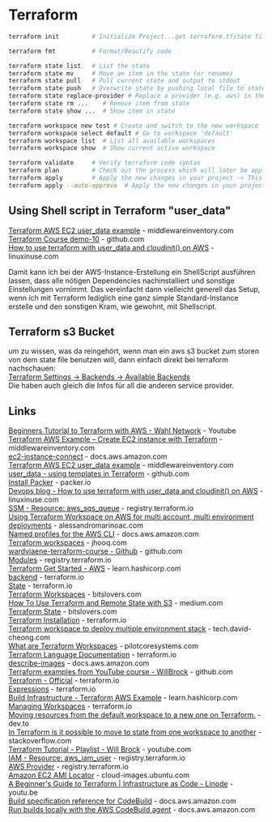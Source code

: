 # Terraform

```bash
terraform init         # Initialize Project...get terraform.tfstate file from remote server if being used

terraform fmt          # Format/Beautify code

terraform state list   # List the state
terraform state mv     # Move an item in the state (or rename)
terraform state pull   # Pull current state and output to stdout
terraform state push   # Overwrite state by pushing local file to statefile
terraform state replace-provider # Replace a provider (e.g. aws) in the state file
terraform state rm ...    # Remove item from state
terraform state show ...  # Show item in state

terraform workspace new test # Create and switch to the new workspace 'test'
terraform workspace select default # Go to workspace 'default'
terraform workspace list  # List all available workspaces
terraform workspace show  # Show current active workspace

terraform validate     # Verify terraform code syntax
terraform plan         # Check out the process which will later be applied by the 'apply' command
terraform apply        # Apply the new changes in your project -> This is save to do as Terraform will first show the list of changes and will also wait for permission to execute
terraform apply --auto-approve  # Apply the new changes in your project without waiting for approval -> f.e. when used in automated processes inside of a docker container
```




## Using Shell script in Terraform "user_data"
[Terraform AWS EC2 user_data example](https://www.middlewareinventory.com/blog/terraform-aws-ec2-user_data-example/) - middlewareinventory.com  
[Terraform Course demo-10](https://github.com/wardviaene/terraform-course/tree/master/demo-10) - github.com  
[How to use terraform with user_data and cloudinit() on AWS](https://linuxinuse.com/devopsblog/use-terraform-modules/) - linuxinuse.com  

Damit kann ich bei der AWS-Instance-Erstellung ein ShellScript ausführen lassen, dass alle nötigen Dependencies nachinstalliert und sonstige Einstellungen vornimmt.
Das vereinfacht dann vielleicht generell das Setup, wenn ich mit Terraform lediglich eine ganz simple Standard-Instance erstelle und den sonstigen Kram, wie gewohnt, mit Shellscript.

## Terraform s3 Bucket
um zu wissen, was da reingehört, wenn man ein aws s3 bucket zum storen von dem state file benutzen will, dann einfach direkt bei terraform nachschauen:  
[Terraform Settings -> Backends -> Available Backends](https://www.terraform.io/language/settings/backends/s3)  
Die haben auch gleich die Infos für all die anderen service provider.  

## Links
[Beginners Tutorial to Terraform with AWS - Wahl Network](https://youtu.be/XxTcw7UTues) - Youtube  
[Terraform AWS Example – Create EC2 instance with Terraform](https://www.middlewareinventory.com/blog/terraform-aws-example-ec2/) - middlewareinventory.com  
[ec2-instance-connect](https://docs.aws.amazon.com/AWSEC2/latest/UserGuide/ec2-instance-connect-set-up.html) - docs.aws.amazon.com  
[Terraform AWS EC2 user_data example](https://www.middlewareinventory.com/blog/terraform-aws-ec2-user_data-example/) - middlewareinventory.com  
[user_data - using templates in Terraform](https://github.com/wardviaene/terraform-course/tree/master/demo-10) - github.com  
[Install Packer](https://www.packer.io/docs/install) - packer.io  
[Devops blog - How to use terraform with user_data and cloudinit() on AWS](https://linuxinuse.com/devopsblog/use-terraform-modules/) - linuxinuse.com  
[SSM - Resource: aws_sqs_queue](https://registry.terraform.io/providers/hashicorp/aws/latest/docs/resources/sqs_queue) - registry.terraform.io  
[Using Terraform Workspace on AWS for multi account, multi environment deployments](https://alessandromarinoac.com/posts/iac/terraform/terraform-workspaces-multiple-accounts/) - alessandromarinoac.com  
[Named profiles for the AWS CLI](https://docs.aws.amazon.com/cli/latest/userguide/cli-configure-profiles.html) - docs.aws.amazon.com  
[Terraform workspaces](https://jhooq.com/terraform-workspaces/#5-how-to-use-the-name-of-current-workspace-using-terraformworkspace-interpolation) - jhooq.com  
[wardviaene-terraform-course - Github](https://github.com/wardviaene/terraform-course) - github.com  
[Modules](https://registry.terraform.io/browse/modules) - registry.terraform.io  
[Terraform Get Started - AWS](https://learn.hashicorp.com/collections/terraform/aws-get-started) - learn.hashicorp.com  
[backend](https://www.terraform.io/language/settings/backends/configuration#partial-configuration) - terraform.io  
[State](https://www.terraform.io/language/state) - terraform.io  
[Terraform Workspaces](https://www.bitslovers.com/terraform-workspaces/) - bitslovers.com  
[How To Use Terraform and Remote State with S3](https://medium.com/hootsuite-engineering/how-to-use-terraform-and-remote-state-with-s3-ed4320ee324a) - medium.com  
[Terraform State](https://www.bitslovers.com/terraform-state/) - bitslovers.com  
[Terraform Installation](https://www.terraform.io/cli/install/apt) - terraform.io  
[Terraform workspace to deploy multiple environment stack](https://tech.david-cheong.com/terraform-workspace-to-deploy-multiple-environment-stack/) - tech.david-cheong.com  
[What are Terraform Workspaces](https://pilotcoresystems.com/insights/what-are-terraform-workspaces) - pilotcoresystems.com  
[Terraform Language Documentation](https://www.terraform.io/language) - terraform.io  
[describe-images](https://docs.aws.amazon.com/cli/latest/reference/ec2/describe-images.html) - docs.aws.amazon.com  
[Terraform examples from YouTube course - WillBrock](https://github.com/WillBrock/terraform-course-examples) - github.com  
[Terraform - Official](https://www.terraform.io/) - terraform.io  
[Expressions](https://www.terraform.io/language/expressions) - terraform.io  
[Build Infrastructure - Terraform AWS Example](https://learn.hashicorp.com/tutorials/terraform/aws-build) - learn.hashicorp.com  
[Managing Workspaces](https://www.terraform.io/cli/workspaces) - terraform.io  
[Moving resources from the default workspace to a new one on Terraform.](https://dev.to/igordcsouzaaa/migrating-resources-from-the-default-workspace-to-a-new-one-3ojc) - dev.to  
[In Terraform is it possible to move to state from one workspace to another](https://stackoverflow.com/questions/66979732/in-terraform-is-it-possible-to-move-to-state-from-one-workspace-to-another) - stackoverflow.com  
[Terraform Tutorial - Playlist - Will Brock](https://www.youtube.com/playlist?list=PL8HowI-L-3_9bkocmR3JahQ4Y-Pbqs2Nt) - youtube.com  
[IAM - Resource: aws_iam_user](https://registry.terraform.io/providers/hashicorp/aws/latest/docs/resources/iam_user) - registry.terraform.io  
[AWS Provider](https://registry.terraform.io/providers/hashicorp/aws/latest/docs) - registry.terraform.io  
[Amazon EC2 AMI Locator](https://cloud-images.ubuntu.com/locator/ec2) - cloud-images.ubuntu.com  
[A Beginner's Guide to Terraform | Infrastructure as Code - Linode](https://youtu.be/C3ptdKC9-EQ) - youtu.be  
[Build specification reference for CodeBuild](https://docs.aws.amazon.com/codebuild/latest/userguide/build-spec-ref.html) - docs.aws.amazon.com  
[Run builds locally with the AWS CodeBuild agent](https://docs.aws.amazon.com/codebuild/latest/userguide/use-codebuild-agent.html) - docs.aws.amazon.com  

